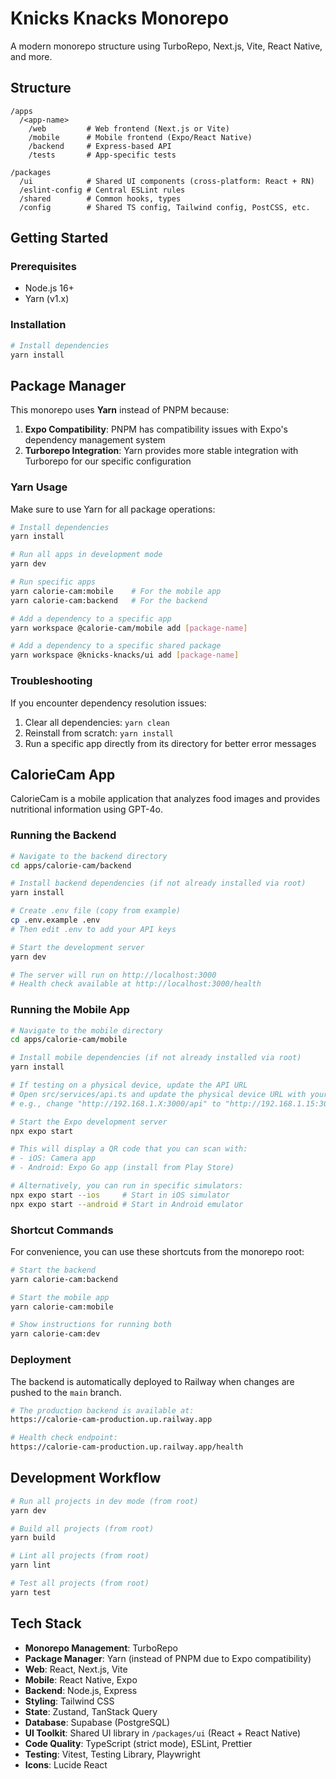 # Knicks Knacks Monorepo

A modern monorepo structure using TurboRepo, Next.js, Vite, React Native, and more.

## Structure

```
/apps
  /<app-name>
    /web         # Web frontend (Next.js or Vite)
    /mobile      # Mobile frontend (Expo/React Native)
    /backend     # Express-based API
    /tests       # App-specific tests

/packages
  /ui            # Shared UI components (cross-platform: React + RN)
  /eslint-config # Central ESLint rules
  /shared        # Common hooks, types
  /config        # Shared TS config, Tailwind config, PostCSS, etc.
```

## Getting Started

### Prerequisites

- Node.js 16+
- Yarn (v1.x)

### Installation

```bash
# Install dependencies
yarn install
```

## Package Manager

This monorepo uses **Yarn** instead of PNPM because:

1. **Expo Compatibility**: PNPM has compatibility issues with Expo's dependency management system
2. **Turborepo Integration**: Yarn provides more stable integration with Turborepo for our specific configuration

### Yarn Usage

Make sure to use Yarn for all package operations:

```bash
# Install dependencies
yarn install

# Run all apps in development mode
yarn dev

# Run specific apps
yarn calorie-cam:mobile    # For the mobile app
yarn calorie-cam:backend   # For the backend

# Add a dependency to a specific app
yarn workspace @calorie-cam/mobile add [package-name]

# Add a dependency to a specific shared package
yarn workspace @knicks-knacks/ui add [package-name]
```

### Troubleshooting

If you encounter dependency resolution issues:

1. Clear all dependencies: `yarn clean`
2. Reinstall from scratch: `yarn install`
3. Run a specific app directly from its directory for better error messages

## CalorieCam App

CalorieCam is a mobile application that analyzes food images and provides nutritional information using GPT-4o.

### Running the Backend

```bash
# Navigate to the backend directory
cd apps/calorie-cam/backend

# Install backend dependencies (if not already installed via root)
yarn install

# Create .env file (copy from example)
cp .env.example .env
# Then edit .env to add your API keys

# Start the development server
yarn dev

# The server will run on http://localhost:3000
# Health check available at http://localhost:3000/health
```

### Running the Mobile App

```bash
# Navigate to the mobile directory
cd apps/calorie-cam/mobile

# Install mobile dependencies (if not already installed via root)
yarn install

# If testing on a physical device, update the API URL
# Open src/services/api.ts and update the physical device URL with your computer's IP address:
# e.g., change "http://192.168.1.X:3000/api" to "http://192.168.1.15:3000/api"

# Start the Expo development server
npx expo start

# This will display a QR code that you can scan with:
# - iOS: Camera app
# - Android: Expo Go app (install from Play Store)

# Alternatively, you can run in specific simulators:
npx expo start --ios     # Start in iOS simulator
npx expo start --android # Start in Android emulator
```

### Shortcut Commands

For convenience, you can use these shortcuts from the monorepo root:

```bash
# Start the backend
yarn calorie-cam:backend

# Start the mobile app
yarn calorie-cam:mobile

# Show instructions for running both
yarn calorie-cam:dev
```

### Deployment

The backend is automatically deployed to Railway when changes are pushed to the `main` branch.

```bash
# The production backend is available at:
https://calorie-cam-production.up.railway.app

# Health check endpoint:
https://calorie-cam-production.up.railway.app/health
```

## Development Workflow

```bash
# Run all projects in dev mode (from root)
yarn dev

# Build all projects (from root)
yarn build

# Lint all projects (from root)
yarn lint

# Test all projects (from root)
yarn test
```

## Tech Stack

- **Monorepo Management**: TurboRepo
- **Package Manager**: Yarn (instead of PNPM due to Expo compatibility)
- **Web**: React, Next.js, Vite
- **Mobile**: React Native, Expo
- **Backend**: Node.js, Express
- **Styling**: Tailwind CSS
- **State**: Zustand, TanStack Query
- **Database**: Supabase (PostgreSQL)
- **UI Toolkit**: Shared UI library in `/packages/ui` (React + React Native)
- **Code Quality**: TypeScript (strict mode), ESLint, Prettier
- **Testing**: Vitest, Testing Library, Playwright
- **Icons**: Lucide React
